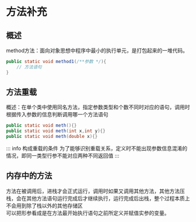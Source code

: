 # 方法补充

## 概述
method方法：面向对象思想中程序中最小的执行单元，是打包起来的一堆代码。
```java
public static void method1(/**参数 */){
    // 方法语句
}
```

## 方法重载
概述：在单个类中使用同名方法，指定参数类型和个数不同时对应的语句，调用时根据传入参数的信息判断调用哪一个方法语句
```java
public static void meth(){}
public static void meth(int x,int y){}
public static void meth(double x){}
```
::: info 构成重载的条件
为了能够识别重载关系，定义时不能出现参数信息混淆的情况，即同一类型行参不能对应两种不同返回值
:::

## 内存中的方法
方法在被调用后，进栈才会正式运行，调用时如果又调用其他方法，其他方法压栈，会在其他方法语句运行完成后才继续执行，运行完成后出栈，整个过程本质上不会用到除了栈以外的其他存储区  
可以把形参看成是在方法最开始执行语句之前所定义并赋值实参的变量。